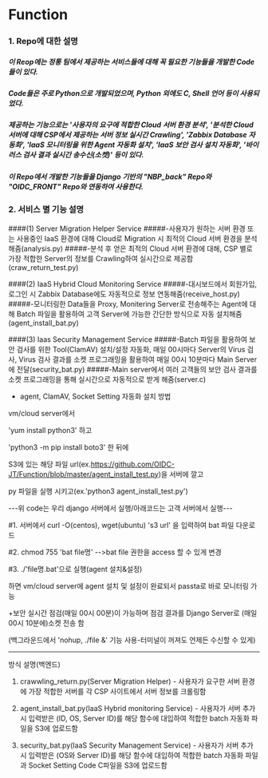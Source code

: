 # Function

### 1. Repo에 대한 설명
##### 이 Reop에는 정통 팀에서 제공하는 서비스들에 대해 꼭 필요한 기능들을 개발한 Code들이 있다.
##### Code들은 주로 Python으로 개발되었으며, Python 외에도 C, Shell 언어 등이 사용되었다.
##### 제공하는 기능으로는 '사용자의 요구에 적합한 Cloud 서버 환경 분석', '분석한 Cloud 서버에 대해 CSP에서 제공하는 서버 정보 실시간 Crawling', 'Zabbix Database 자동화', 'IaaS 모니터링을 위한 Agent 자동화 설치', 'IaaS 보안 검사 설치 자동화', '바이러스 검사 결과 실시간 송수신(소켓)' 등이 있다.
##### 이 Repo에서 개발한 기능들을 Django 기반의 "NBP_back" Repo와 "OIDC_FRONT" Repo와 연동하여 사용한다.


### 2. 서비스 별 기능 설명
####(1) Server Migration Helper Service
#####-사용자가 원하는 서버 환경 또는 사용중인 IaaS 환경에 대해 Cloud로 Migration 시 최적의 Cloud 서버 환경을 분석해줌(analysis.py)
#####-분석 후 얻은 최적의 Cloud 서버 환경에 대해, CSP 별로 가장 적합한 Server의 정보를 Crawling하여 실시간으로 제공함(craw_return_test.py)


####(2) IaaS Hybrid Cloud Monitoring Service
#####-대시보드에서 회원가입, 로그인 시 Zabbix Database에도 자동적으로 정보 연동해줌(receive_host.py)
#####-모니터링한 Data들을 Proxy, Monitering Server로 전송해주는 Agent에 대해 Batch 파일을 활용하여 고객 Server에 가능한 간단한 방식으로 자동 설치해줌(agent_install_bat.py)


####(3) Iaas Security Management Service
#####-Batch 파일을 활용하여 보안 검사를 위한 Tool(ClamAV) 설치/설정 자동화, 매일 00시마다 Server의 Virus 검사, Virus 검사 결과를 소켓 프로그래밍을 활용하여 매일 00시 10분마다 Main Server에 전달(security_bat.py)
#####-Main server에서 여러 고객들의 보안 검사 결과를 소켓 프로그래밍을 통해 실시간으로 자동적으로 받게 해줌(server.c)



- agent, ClamAV, Socket Setting 자동화 설치 방법

vm/cloud server에서 

'yum install python3' 하고

'python3 -m pip install boto3' 한 뒤에

S3에 있는 해당 파일 url(ex.https://github.com/OIDC-JT/Function/blob/master/agent_install_test.py)을 서버에 깔고

py 파일을 실행 시키고(ex.'python3 agent_install_test.py')


---위 code는 우리 django 서버에서 실행/아래코드는 고객 서버에서 실행---

#1. 서버에서 curl -O(centos), wget(ubuntu) 's3 url' 을 입력하여 bat 파일 다운로드

#2. chmod 755 'bat file명' -->bat file 권한을 access 할 수 있게 변경

#3. ./'file명.bat'으로 실행(agent 설치&설정)

하면 vm/cloud server에 agent 설치 및 설정이 완료되서 passta로 바로 모니터링 가능

+보안 실시간 점검(매일 00시 00분)이 가능하며 점검 결과를 Django Server로 (매일 00시 10분에)소켓 전송 함

(백그라운드에서 'nohup,  ./file &' 기능 사용-터미널이 꺼져도 언제든 수신할 수 있게)

-----------------------------------------------------------------------------------

방식 설명(백엔드)

1. crawwling_return.py(Server Migration Helper) - 사용자가 요구한 서버 환경에 가장 적합한 서버를 각 CSP 사이트에서 서버 정보를 크롤링함

2. agent_install_bat.py(IaaS Hybrid monitoring Service) - 사용자가 서버 추가 시 입력받은 (ID, OS, Server ID)를 해당 함수에 대입하여 적합한 batch 자동화 파일을 S3에 업로드함

3. security_bat.py(IaaS Security Management Service) - 사용자가 서버 추가시 입력받은 (OS와 Server ID)를 해당 함수에 대입하여 적합한 batch 자동화 파일과 Socket Setting Code C파일을 S3에 업로드함
